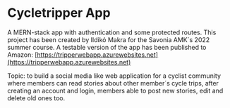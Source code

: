 # Cycletripper App

A MERN-stack app with authentication and some protected routes. This project has been created by Ildikó Makra for the Savonia AMK´s 2022 summer course. A testable version of the app has been published to Amazon: [https://tripperwebapp.azurewebsites.net](https://tripperwebapp.azurewebsites.net)

Topic: to build a social media like web application for a cyclist community where members can read stories about other member´s cycle trips, after creating an account and login, members able to post new stories, edit and delete old ones too.
